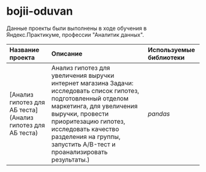 # bojii-oduvan


Данные проекты были выполнены в ходе обучения в Яндекс.Практикуме, профессии "Аналитик данных".

| Название проекта | Описание | Используемые библиотеки | 
| :---------------------- | :---------------------- | :---------------------- |
| [Анализ гипотез для АБ теста](Анализ гипотез для АБ теста) | Анализ гипотез для увеличения выручки интернет магазина Задачи: исследовать список гипотез, подготовленный отделом маркетинга, для увеличения выручки, провести приоритезацию гипотез, исследовать качество разделения на группы, запустить A/B-тест и проанализировать результаты.)| *pandas* |
